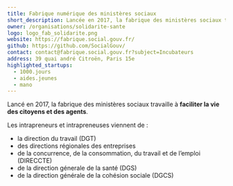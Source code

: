 ```yaml
---
title: Fabrique numérique des ministères sociaux
short_description: Lancée en 2017, la fabrique des ministères sociaux travaille à <strong>faciliter la vie des citoyens et des agents</strong>.
owner: /organisations/solidarite-sante
logo: logo_fab_solidarite.png
website: https://fabrique.social.gouv.fr/
github: https://github.com/SocialGouv/
contact: contact@fabrique.social.gouv.fr?subject=Incubateurs
address: 39 quai andré Citroën, Paris 15e
highlighted_startups:
  - 1000.jours
  - aides.jeunes
  - mano
---
```

Lancé en 2017, la fabrique des ministères sociaux travaille à **faciliter la vie des citoyens et des agents**.

Les intrapreneurs et intrapreneuses viennent de :
* la direction du travail (DGT)
* des directions régionales des entreprises
* de la concurrence, de la consommation, du travail et de l’emploi (DIRECCTE)
* de la direction génerale de la santé (DGS)
* de la direction générale de la cohésion sociale (DGCS)
